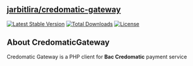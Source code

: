 ## [jarbitlira/credomatic-gateway](https:://github.com/jarbitlira/credomatic-gateway)

[![Latest Stable Version](https://poser.pugx.org/jarbitlira/credomatic-gateway/v/stable)](https://packagist.org/packages/jarbitlira/credomatic-gateway)
[![Total Downloads](https://poser.pugx.org/jarbitlira/credomatic-gateway/downloads)](https://packagist.org/packages/jarbitlira/credomatic-gateway)
[![License](https://poser.pugx.org/jarbitlira/credomatic-gateway/license)](https://packagist.org/packages/jarbitlira/credomatic-gateway)


## About CredomaticGateway

Credomatic Gateway is a PHP client for **Bac Credomatic** payment service